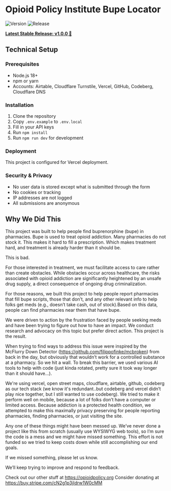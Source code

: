 # Opioid Policy Institute Bupe Locator 

![Version](https://img.shields.io/badge/version-1.0.0-green)
![Release](https://img.shields.io/badge/release-stable-brightgreen)

[**Latest Stable Release: v1.0.0 🤘**](https://github.com/opioid-policy/bupe-locator-opi/releases/tag/v1.0.0)


## Technical Setup

### Prerequisites
- Node.js 18+ 
- npm or yarn
- Accounts: Airtable, Cloudflare Turnstile, Vercel, GitHub, Codeberg, Cloudflare DNS

### Installation
1. Clone the repository
2. Copy `.env.example` to `.env.local`
3. Fill in your API keys
4. Run `npm install`
5. Run `npm run dev` for development

### Deployment
This project is configured for Vercel deployment.

### Security & Privacy
- No user data is stored except what is submitted through the form
- No cookies or tracking
- IP addresses are not logged
- All submissions are anonymous



## Why We Did This

This project was built to help people find buprenorphine (bupe) in pharmacies. Bupe is used to treat opioid addiction. Many pharmacies do not stock it. This makes it hard to fill a prescription. Which makes treatment hard, and treatment is already harder than it should be. 

This is bad. 

For those interested in treatment, we must facilitate access to care rather than create obstacles. While obstacles occur across healthcare, the risks associated with opioid addiction are significantly heightened by an unsafe drug supply, a direct consequence of ongoing drug criminalization.

For those reasons, we built this project to help people report pharmacies that fill bupe scripts, those that don’t, and any other relevant info to help folks get meds (e.g., doesn’t take cash, out of stock).Based on this data, people can find pharmacies near them that have bupe.

We were driven to action by the frustration faced by people seeking meds and have been trying to figure out how to have an impact. We conduct research and advocacy on this topic but prefer direct action. This project is the result.

When trying to find ways to address this issue were inspired by the McFlurry Down Detector (https://github.com/filippofinke/mcbroken) from back in the day, but obviously that wouldn’t work for a controlled substance at a pharmacy. So we hit a wall. To break this barrier, we used various AI tools to help with code (just kinda rotated, pretty sure it took way longer than it should have…). 

We're using vercel, open street maps, cloudflare, airtable, github, codeberg as our tech stack (we know it's redundant..but codeberg and vercel didn’t play nice together, but I still wanted to use codeberg). We tried to make it perform well on mobile, because a lot of folks don’t have a computer or limited access. Because addiction is a protected health condition, we attempted to make this maximally privacy preserving for people reporting pharmacies, finding pharmacies, or just visiting the site.

Any one of these things might have been messed up. We’ve never done a project like this from scratch (usually use WYSIWYG web tools), so I’m sure the code is a mess and we might have missed something. This effort is not funded so we tried to keep costs down while still accomplishing our end goals. 

If we missed something, please let us know. 

We’ll keep trying to improve and respond to feedback.

Check out our other stuff at https://opioidpolicy.org
Consider donating at https://buy.stripe.com/cN2g1p3jIdrw1W0cMM 